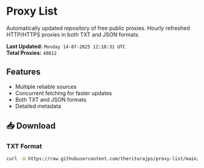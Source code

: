 # Proxy List

Automatically updated repository of free public proxies. Hourly refreshed HTTP/HTTPS proxies in both TXT and JSON formats.

**Last Updated:** `Monday 14-07-2025 12:18:31 UTC`  
**Total Proxies:** `40812`

## Features
- Multiple reliable sources
- Concurrent fetching for faster updates
- Both TXT and JSON formats
- Detailed metadata

## 📥 Download

### TXT Format
```bash
curl -O https://raw.githubusercontent.com/theriturajps/proxy-list/main/proxies.txt